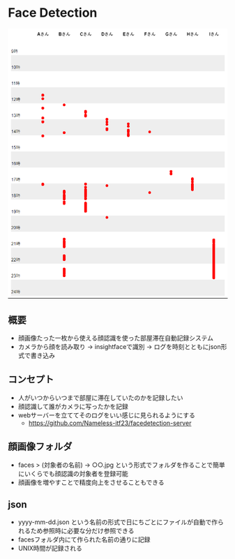 # Face Detection

![image](image.png)

## 概要
- 顔画像たった一枚から使える顔認識を使った部屋滞在自動記録システム
- カメラから顔を読み取り -> insightfaceで識別 -> ログを時刻とともにjson形式で書き込み

## コンセプト
- 人がいつからいつまで部屋に滞在していたのかを記録したい
- 顔認識して誰がカメラに写ったかを記録
- webサーバーを立ててそのログをいい感じに見られるようにする
    - https://github.com/Nameless-itf23/facedetection-server

## 顔画像フォルダ
- faces > (対象者の名前) -> ○○.jpg という形式でフォルダを作ることで簡単にいくらでも顔認識の対象者を登録可能
- 顔画像を増やすことで精度向上をさせることもできる

## json
- yyyy-mm-dd.json という名前の形式で日にちごとにファイルが自動で作られるため参照時に必要な分だけ参照できる
- facesフォルダ内にて作られた名前の通りに記録
- UNIX時間が記録される